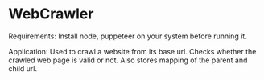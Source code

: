 # WebCrawler

Requirements: Install node, puppeteer on your system before running it.

Application: Used to crawl a website from its base url. Checks whether the crawled web page is valid or not.
Also stores mapping of the parent and child url. 
